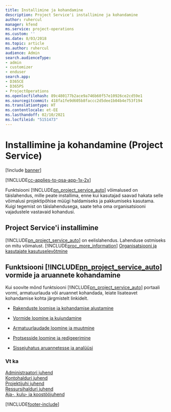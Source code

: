```yaml
---
title: Installimine ja kohandamine
description: Project Service'i installimine ja kohandamine
author: ruhercul
manager: kfend
ms.service: project-operations
ms.custom: ''
ms.date: 8/03/2018
ms.topic: article
ms.author: ruhercul
audience: Admin
search.audienceType:
- admin
- customizer
- enduser
search.app:
- D365CE
- D365PS
- ProjectOperations
ms.openlocfilehash: 89c480177b2ace9a746b60f57e10926ce2cd59e1
ms.sourcegitcommit: 418fa1fe9d605b8faccc2d5dee1b04b4e753f194
ms.translationtype: HT
ms.contentlocale: et-EE
ms.lasthandoff: 02/10/2021
ms.locfileid: "5151473"
---
```

# <a name="install-and-customize-project-service"></a>Installimine ja kohandamine (Project Service)

[!include [banner](../includes/psa-now-project-operations.md)]

[!INCLUDE[cc-applies-to-psa-app-1x-2x](../includes/cc-applies-to-psa-app-1x-2x.md)]

Funktsiooni [!INCLUDE[pn_project_service_auto](../includes/pn-project-service-auto.md)] võimalused on täislahendus, mille peate installima, enne kui kasutajad saavad hakata selle võimalusi projektipõhise müügi haldamiseks ja pakkumiseks kasutama. Kuigi tegemist on täislahendusega, saate teha oma organisatsiooni vajadustele vastavaid kohandusi.  
<!-- TODO: I expect to find the information on how to get and install this here. Please find that and add it here. Same for Project Service.--> 
  
## <a name="install-project-service"></a>Project Service'i installimine  
 [!INCLUDE[pn_project_service_auto](../includes/pn-project-service-auto.md)] on eelislahendus. Lahenduse ostmiseks on mitu võimalust. [!INCLUDE[proc_more_information](../includes/proc-more-information.md)] [Organisatsiooni ja kasutajate kasutuselevõtmine](https://docs.microsoft.com/dynamics365/customerengagement/on-premises/admin/onboard-your-organization-and-users-to-dynamics-365-online)  
  
## <a name="customize-pn_project_service_auto-forms-and-reports"></a>Funktsiooni [!INCLUDE[pn_project_service_auto](../includes/pn-project-service-auto.md)] vormide ja aruannete kohandamine  
 Kui soovite mõnd funktsiooni [!INCLUDE[pn_project_service_auto](../includes/pn-project-service-auto.md)] portaali vormi, armatuurlauda või aruannet kohandada, leiate lisateavet  kohandamise kohta järgmistelt linkidelt.  
  
- [Rakenduste loomise ja kohandamise alustamine](https://docs.microsoft.com/dynamics365/customerengagement/on-premises/customize/getting-started-customization)  
  
- [Vormide loomine ja kujundamine](https://docs.microsoft.com/dynamics365/customerengagement/on-premises/customize/create-design-forms)  
  
- [Armatuurlaudade loomine ja muutmine](https://docs.microsoft.com/dynamics365/customerengagement/on-premises/customize/create-edit-dashboards)  
  
- [Protsesside loomine ja redigeerimine](https://docs.microsoft.com/dynamics365/customerengagement/on-premises/customize/guide-staff-through-common-tasks-processes)  
  
- [Sissejuhatus aruannetesse ja analüüsi](https://docs.microsoft.com/dynamics365/customerengagement/on-premises/analytics/reporting-analytics-with-dynamics-365)  
  
### <a name="see-also"></a>Vt ka  
 [Administraatori juhend](../psa/admin-guide.md)   
 [Kontohalduri juhend](../psa/account-manager-guide.md)   
 [Projektijuhi juhend](../psa/project-manager-guide.md)   
 [Ressursihalduri juhend](../psa/resource-manager-guide.md)   
 [Aja-, kulu- ja koostööjuhend](../psa/time-expense-collaboration-guide.md)


[!INCLUDE[footer-include](../includes/footer-banner.md)]